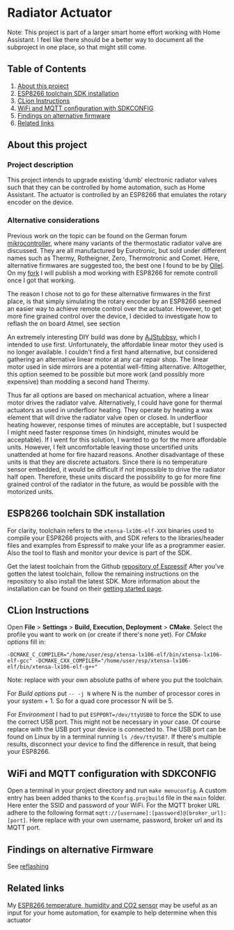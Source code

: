 # Radiator Actuator
Note:
This project is part of a larger smart home effort working with Home Assistant. I feel like there should be a better
way to document all the subproject in one place, so that might still come.

## Table of Contents
1. [About this project](#About-this-project)
1. [ESP8266 toolchain SDK installation](#ESP8266-toolchain-SDK-installation)
1. [CLion Instructions](#CLion-Instructions)
1. [WiFi and MQTT configuration with SDKCONFIG](#WiFi-and-MQTT-configuration-with-SDKCONFIG)
1. [Findings on alternative firmware]()
1. [Related links](#Related-links)

## About this project
### Project description
This project intends to upgrade existing 'dumb' electronic radiator valves such that they can be controlled by home automation, such as Home Assistant. The actuator is controlled by an ESP8266 that emulates the rotary encoder on the device. 


### Alternative considerations
Previous work on the topic can be found on the German forum [mikrocontroller](https://www.mikrocontroller.net/articles/Sparmatic_Heizungsthermostate), where many variants of the thermostatic radiator valve are discussed. They are all manufactured by Eurotronic, but sold under different names such as Thermy, Rotheigner, Zero, Thermotronic and Comet. Here, alternative firmwares are suggested too, the best one I found to be by [Ollel](https://www.mikrocontroller.net/articles/Sparmatic_Heizungsthermostate). On my [fork](https://www.mikrocontroller.net/articles/Sparmatic_Heizungsthermostate) I will publish a mod working with ESP8266 for remote controll once I got that working.

The reason I chose not to go for these alternative firmwares in the first place, is that simply simulating the rotary encoder by an ESP8266 seemed an easier way to achieve remote control over the actuator. However, to get more fine grained control over the device, I decided to investigate how to reflash the on board Atmel, see section 

An extremely interesting DIY build was done by [AJStubbsy](https://www.instructables.com/Smart-Radiator-Valve-With-Home-Assistant/), which I intended to use first. Unfortunately, the affordable linear motor they used is no longer available. I couldn't find a first hand alternative, but considered gathering an alternative linear motor at any car repair shop. The linear motor used in side mirrors are a potential well-fitting alternative. Alltogether, this option seemed to be possible but more work (and possibly more expensive) than modding a second hand Thermy.

Thus far all options are based on mechanical actuation, where a linear motor drives the radiator valve. Alternatively, I could have gone for thermal actuators as used in underfloor heating. They operate by heating a wax element that will drive the radiator valve open or closed. In underfloor heating however, response times of minutes are acceptable, but I suspected I might need faster response times (in hindsight, minutes would be acceptable). If I went for this solution, I wanted to go for the more affordable units. However, I felt uncomfortable leaving those uncertified units unattended at home for fire hazard reasons. 
Another disadvantage of these units is that they are discrete actuators. Since there is no temperature sensor embedded, it would be difficult if not impossible to drive the radiator half open. Therefore, these units discard the possibility to go for more fine grained control of the radiator in the future, as would be possible with the motorized units.

## ESP8266 toolchain SDK installation

For clarity, toolchain refers to the `xtensa-lx106-elf-XXX` binaries used to compile your ESP8266 projects with, and 
SDK refers to the libraries/header files and examples from Espressif to make your life as a programmer easier. Also the 
tool to flash and monitor your device is part of the SDK.

Get the latest toolchain from the Github [repository of Espressif](https://github.com/espressif/ESP8266_RTOS_SDK/)
After you've gotten the latest toolchain, follow the remaining instructions on the repository to also install the 
latest SDK. More information about the installation can be found on their [getting started page](https://docs.espressif.com/projects/esp8266-rtos-sdk/en/latest/get-started/).



## CLion Instructions

Open **File** > **Settings** > **Build, Execution, Deployment** > **CMake**. Select
 the profile you want to work on (or create if there's none yet). For *CMake options* 
 fill in:
 ```
-DCMAKE_C_COMPILER="/home/user/esp/xtensa-lx106-elf/bin/xtensa-lx106-elf-gcc" -DCMAKE_CXX_COMPILER="/home/user/esp/xtensa-lx106-elf/bin/xtensa-lx106-elf-g++"
```
Note: replace with your own absolute paths of where you put the toolchain.

For *Build options* put `-- -j N` where N is the number of processor cores in your system + 1. So for a quad core 
processor N will be 5.

For *Environment* I had to put `ESPPORT=/dev/ttyUSB0` to force the SDK to use the correct USB port. This might
not be necessary in your case. Of course replace with the USB port your device is connected to. The USB port can be 
found on Linux by in a terminal running `ls /dev/ttyUSB?`. If there's multiple results, disconnect your device to find
the difference in result, that being your ESP8266.

## WiFi and MQTT configuration with SDKCONFIG 

Open a terminal in your project directory and run `make menuconfig`. A custom entry has been added thanks to the `Kconfig.projbuild` file in the `main` folder. Here enter the SSID and password of your WiFi. For the MQTT broker URL adhere to the following format `mqtt://[username]:[password]@[broker_url]:[port]`. Here replace with your own username, password, broker url and its MQTT port.

## Findings on alternative Firmware

See [reflashing](documents/reflashing.md)


## Related links

My [ESP8266 temperature, humidity and CO2 sensor](https://github.com/bakeromso/thermostat_sensor) may be useful as an input for your home automation, for example to help determine when this actuator 